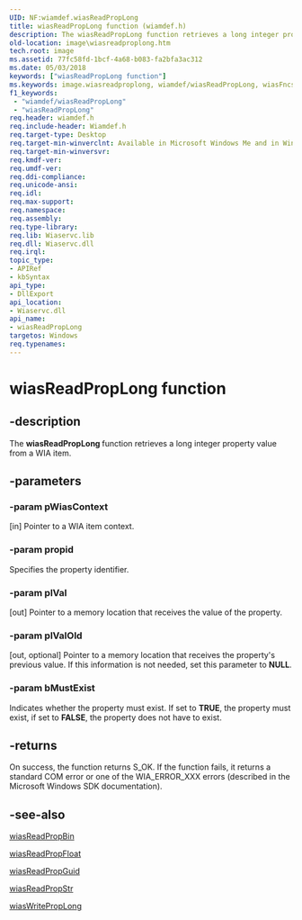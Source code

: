 ```yaml
---
UID: NF:wiamdef.wiasReadPropLong
title: wiasReadPropLong function (wiamdef.h)
description: The wiasReadPropLong function retrieves a long integer property value from a WIA item.
old-location: image\wiasreadproplong.htm
tech.root: image
ms.assetid: 77fc58fd-1bcf-4a68-b083-fa2bfa3ac312
ms.date: 05/03/2018
keywords: ["wiasReadPropLong function"]
ms.keywords: image.wiasreadproplong, wiamdef/wiasReadPropLong, wiasFncs_a60071a3-6ae9-431d-8d8b-a964547e9770.xml, wiasReadPropLong, wiasReadPropLong function [Imaging Devices]
f1_keywords:
 - "wiamdef/wiasReadPropLong"
 - "wiasReadPropLong"
req.header: wiamdef.h
req.include-header: Wiamdef.h
req.target-type: Desktop
req.target-min-winverclnt: Available in Microsoft Windows Me and in Windows XP and later versions of the Windows operating systems.
req.target-min-winversvr: 
req.kmdf-ver: 
req.umdf-ver: 
req.ddi-compliance: 
req.unicode-ansi: 
req.idl: 
req.max-support: 
req.namespace: 
req.assembly: 
req.type-library: 
req.lib: Wiaservc.lib
req.dll: Wiaservc.dll
req.irql: 
topic_type:
- APIRef
- kbSyntax
api_type:
- DllExport
api_location:
- Wiaservc.dll
api_name:
- wiasReadPropLong
targetos: Windows
req.typenames: 
---
```


# wiasReadPropLong function


## -description


The <b>wiasReadPropLong </b>function retrieves a long integer property value from a WIA item.


## -parameters




### -param pWiasContext 
[in]
Pointer to a WIA item context.


### -param propid

Specifies the property identifier.


### -param plVal 
[out]
Pointer to a memory location that receives the value of the property.


### -param plValOld 
[out, optional]
Pointer to a memory location that receives the property's previous value. If this information is not needed, set this parameter to <b>NULL</b>.


### -param bMustExist

Indicates whether the property must exist. If set to <b>TRUE</b>, the property must exist, if set to <b>FALSE</b>, the property does not have to exist.


## -returns



On success, the function returns S_OK. If the function fails, it returns a standard COM error or one of the WIA_ERROR_XXX errors (described in the Microsoft Windows SDK documentation).




## -see-also




<a href="https://docs.microsoft.com/windows-hardware/drivers/ddi/wiamdef/nf-wiamdef-wiasreadpropbin">wiasReadPropBin</a>



<a href="https://docs.microsoft.com/windows-hardware/drivers/ddi/wiamdef/nf-wiamdef-wiasreadpropfloat">wiasReadPropFloat</a>



<a href="https://docs.microsoft.com/windows-hardware/drivers/ddi/wiamdef/nf-wiamdef-wiasreadpropguid">wiasReadPropGuid</a>



<a href="https://docs.microsoft.com/windows-hardware/drivers/ddi/wiamdef/nf-wiamdef-wiasreadpropstr">wiasReadPropStr</a>



<a href="https://docs.microsoft.com/windows-hardware/drivers/ddi/wiamdef/nf-wiamdef-wiaswriteproplong">wiasWritePropLong</a>
 

 

